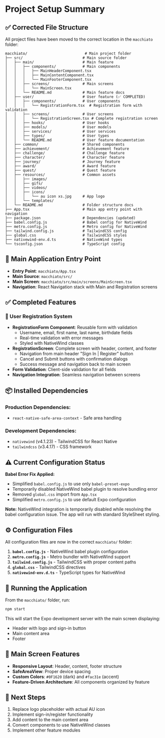 # Project Setup Summary

## ✅ **Corrected File Structure**

All project files have been moved to the correct location in the `macchiato` folder:

```
macchiato/                          # Main project folder
├── src/                           # Main source folder
│   ├── main/                      # Main feature
│   │   ├── components/            # Main components
│   │   │   ├── MainHeaderComponent.tsx
│   │   │   ├── MainContentComponent.tsx
│   │   │   └── MainFooterComponent.tsx
│   │   ├── screens/               # Main screens
│   │   │   └── MainScreen.tsx
│   │   └── README.md              # Main feature docs
│   ├── user/                      # User feature (✅ COMPLETED)
│   │   ├── components/            # User components
│   │   │   └── RegistrationForm.tsx  # Registration form with validation
│   │   ├── screens/               # User screens
│   │   │   └── RegistrationScreen.tsx # Complete registration screen
│   │   ├── hooks/                 # User hooks
│   │   ├── models/                # User models
│   │   ├── services/              # User services
│   │   ├── types/                 # User types
│   │   └── README.md              # User feature documentation
│   ├── common/                    # Shared components
│   ├── achievement/               # Achievement feature
│   ├── challenge/                 # Challenge feature
│   ├── character/                 # Character feature
│   ├── journey/                   # Journey feature
│   ├── award/                     # Award feature
│   ├── quest/                     # Quest feature
│   ├── resources/                 # Common assets
│   │   ├── images/
│   │   ├── gifs/
│   │   ├── videos/
│   │   ├── icons/
│   │   │   └── au icon xs.jpg     # App logo
│   │   └── templates/
│   └── README.md                  # Folder structure docs
├── App.tsx                        # Main app entry point with navigation
├── package.json                   # Dependencies (updated)
├── babel.config.js                # Babel config for NativeWind
├── metro.config.js                # Metro config for NativeWind
├── tailwind.config.js             # TailwindCSS config
├── global.css                     # TailwindCSS styles
├── nativewind-env.d.ts            # NativeWind types
└── tsconfig.json                  # TypeScript config
```

## 🎯 **Main Application Entry Point**

- **Entry Point**: `macchiato/App.tsx`
- **Main Source**: `macchiato/src/`
- **Main Screen**: `macchiato/src/main/screens/MainScreen.tsx`
- **Navigation**: React Navigation stack with Main and Registration screens

## ✅ **Completed Features**

### 🔐 User Registration System
- **RegistrationForm Component**: Reusable form with validation
  - Username, email, first name, last name, birthdate fields
  - Real-time validation with error messages
  - Styled with NativeWind classes
- **RegistrationScreen**: Complete screen with header, content, and footer
  - Navigation from main header "Sign In | Register" button
  - Cancel and Submit buttons with confirmation dialogs
  - Success message and navigation back to main screen
- **Form Validation**: Client-side validation for all fields
- **Navigation Integration**: Seamless navigation between screens

## 📦 **Installed Dependencies**

### **Production Dependencies:**
- `react-native-safe-area-context` - Safe area handling

### **Development Dependencies:**
- `nativewind` (v4.1.23) - TailwindCSS for React Native
- `tailwindcss` (v3.4.17) - CSS framework

## ⚠️ **Current Configuration Status**

**Babel Error Fix Applied:**
- Simplified `babel.config.js` to use only `babel-preset-expo`
- Temporarily disabled NativeWind babel plugin to resolve bundling error
- Removed `global.css` import from `App.tsx`
- Simplified `metro.config.js` to use default Expo configuration

**Note:** NativeWind integration is temporarily disabled while resolving the babel configuration issue. The app will run with standard StyleSheet styling.

## ⚙️ **Configuration Files**

All configuration files are now in the correct `macchiato/` folder:

1. **`babel.config.js`** - NativeWind babel plugin configuration
2. **`metro.config.js`** - Metro bundler with NativeWind support
3. **`tailwind.config.js`** - TailwindCSS with proper content paths
4. **`global.css`** - TailwindCSS directives
5. **`nativewind-env.d.ts`** - TypeScript types for NativeWind

## 🚀 **Running the Application**

From the `macchiato/` folder, run:

```bash
npm start
```

This will start the Expo development server with the main screen displaying:
- Header with logo and sign-in button
- Main content area
- Footer

## 📱 **Main Screen Features**

- **Responsive Layout**: Header, content, footer structure
- **SafeAreaView**: Proper device spacing
- **Custom Colors**: `#0F1620` (dark) and `#fac31e` (accent)
- **Feature-Driven Architecture**: All components organized by feature

## 🔄 **Next Steps**

1. Replace logo placeholder with actual AU icon
2. Implement sign-in/register functionality
3. Add content to the main content area
4. Convert components to use NativeWind classes
5. Implement other feature modules
